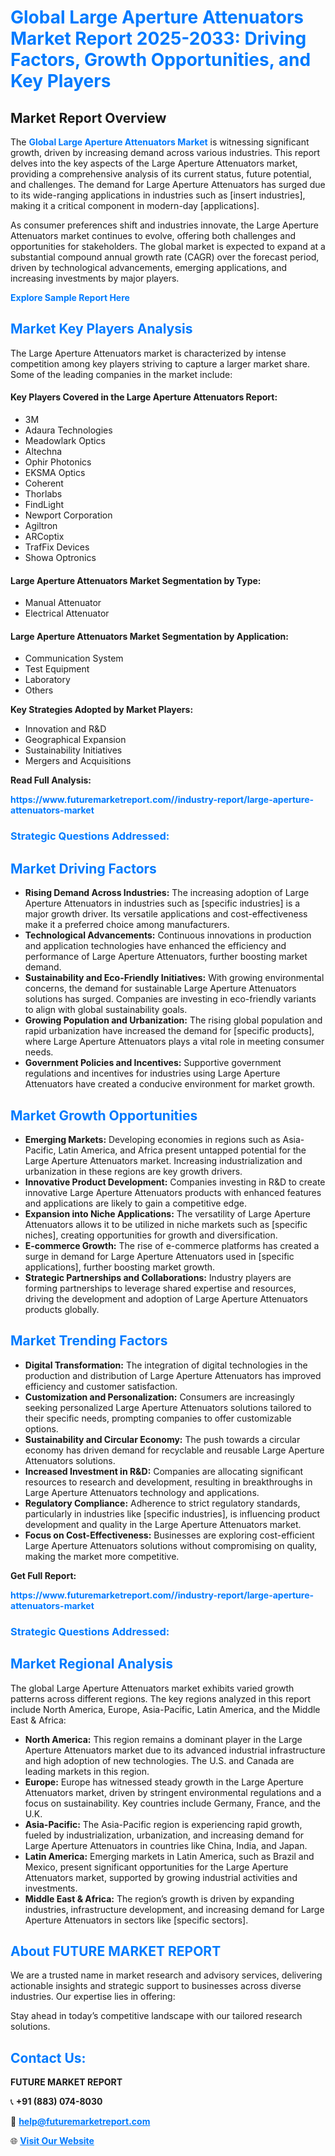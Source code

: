 <h1 style="color: #007BFF;">Global Large Aperture Attenuators Market Report 2025-2033: Driving Factors, Growth Opportunities, and Key Players</h1>

<section id="overview">
<h2>Market Report Overview</h2>
<p>The <a href="https://www.futuremarketreport.com//industry-report/large-aperture-attenuators-market" style="color: #007BFF; text-decoration: none;"><strong>Global Large Aperture Attenuators Market</strong></a> is witnessing significant growth, driven by increasing demand across various industries. This report delves into the key aspects of the Large Aperture Attenuators market, providing a comprehensive analysis of its current status, future potential, and challenges. The demand for Large Aperture Attenuators has surged due to its wide-ranging applications in industries such as [insert industries], making it a critical component in modern-day [applications].</p>
<p>As consumer preferences shift and industries innovate, the Large Aperture Attenuators market continues to evolve, offering both challenges and opportunities for stakeholders. The global market is expected to expand at a substantial compound annual growth rate (CAGR) over the forecast period, driven by technological advancements, emerging applications, and increasing investments by major players.</p>
</section>

<section id="overview">
<p><a href="https://www.futuremarketreport.com//request-sample/reportId=75670" style="color: #007BFF; text-decoration: none;"><strong>Explore Sample Report Here</strong></a></p>
</section>

<section id="key-players">
<h2 style="color: #007BFF;">Market Key Players Analysis</h2>
<p>The Large Aperture Attenuators market is characterized by intense competition among key players striving to capture a larger market share. Some of the leading companies in the market include:</p>
<h4>Key Players Covered in the Large Aperture Attenuators Report:</h4>
<ul><li>3M</li><li>Adaura Technologies</li><li>Meadowlark Optics</li><li>Altechna</li><li>Ophir Photonics</li><li>EKSMA Optics</li><li>Coherent</li><li>Thorlabs</li><li>FindLight</li><li>Newport Corporation</li><li>Agiltron</li><li>ARCoptix</li><li>TrafFix Devices</li><li>Showa Optronics</li></ul>
<h4>Large Aperture Attenuators Market Segmentation by Type:</h4>
<ul><li>Manual Attenuator</li><li>Electrical Attenuator</li></ul>

<h4>Large Aperture Attenuators Market Segmentation by Application:</h4>
<ul><li>Communication System</li><li>Test Equipment</li><li>Laboratory</li><li>Others</li></ul>
<p><strong>Key Strategies Adopted by Market Players:</strong></p>
<ul>
<li>Innovation and R&D</li>
<li>Geographical Expansion</li>
<li>Sustainability Initiatives</li>
<li>Mergers and Acquisitions</li>
</ul>
</section>

<section>
<p><strong>Read Full Analysis: </strong></p><a href="https://www.futuremarketreport.com//industry-report/large-aperture-attenuators-market" style="color: #007BFF; text-decoration: none;"><strong>https://www.futuremarketreport.com//industry-report/large-aperture-attenuators-market</strong></a>
<h3 style="color: #007BFF;">Strategic Questions Addressed:</h3>
</section>

<section id="driving-factors">
<h2 style="color: #007BFF;">Market Driving Factors</h2>
<ul>
<li><strong>Rising Demand Across Industries:</strong> The increasing adoption of Large Aperture Attenuators in industries such as [specific industries] is a major growth driver. Its versatile applications and cost-effectiveness make it a preferred choice among manufacturers.</li>
<li><strong>Technological Advancements:</strong> Continuous innovations in production and application technologies have enhanced the efficiency and performance of Large Aperture Attenuators, further boosting market demand.</li>
<li><strong>Sustainability and Eco-Friendly Initiatives:</strong> With growing environmental concerns, the demand for sustainable Large Aperture Attenuators solutions has surged. Companies are investing in eco-friendly variants to align with global sustainability goals.</li>
<li><strong>Growing Population and Urbanization:</strong> The rising global population and rapid urbanization have increased the demand for [specific products], where Large Aperture Attenuators plays a vital role in meeting consumer needs.</li>
<li><strong>Government Policies and Incentives:</strong> Supportive government regulations and incentives for industries using Large Aperture Attenuators have created a conducive environment for market growth.</li>
</ul>
</section>

<section id="growth-opportunities">
<h2 style="color: #007BFF;">Market Growth Opportunities</h2>
<ul>
<li><strong>Emerging Markets:</strong> Developing economies in regions such as Asia-Pacific, Latin America, and Africa present untapped potential for the Large Aperture Attenuators market. Increasing industrialization and urbanization in these regions are key growth drivers.</li>
<li><strong>Innovative Product Development:</strong> Companies investing in R&D to create innovative Large Aperture Attenuators products with enhanced features and applications are likely to gain a competitive edge.</li>
<li><strong>Expansion into Niche Applications:</strong> The versatility of Large Aperture Attenuators allows it to be utilized in niche markets such as [specific niches], creating opportunities for growth and diversification.</li>
<li><strong>E-commerce Growth:</strong> The rise of e-commerce platforms has created a surge in demand for Large Aperture Attenuators used in [specific applications], further boosting market growth.</li>
<li><strong>Strategic Partnerships and Collaborations:</strong> Industry players are forming partnerships to leverage shared expertise and resources, driving the development and adoption of Large Aperture Attenuators products globally.</li>
</ul>
</section>

<section id="trending-factors">
<h2 style="color: #007BFF;">Market Trending Factors</h2>
<ul>
<li><strong>Digital Transformation:</strong> The integration of digital technologies in the production and distribution of Large Aperture Attenuators has improved efficiency and customer satisfaction.</li>
<li><strong>Customization and Personalization:</strong> Consumers are increasingly seeking personalized Large Aperture Attenuators solutions tailored to their specific needs, prompting companies to offer customizable options.</li>
<li><strong>Sustainability and Circular Economy:</strong> The push towards a circular economy has driven demand for recyclable and reusable Large Aperture Attenuators solutions.</li>
<li><strong>Increased Investment in R&D:</strong> Companies are allocating significant resources to research and development, resulting in breakthroughs in Large Aperture Attenuators technology and applications.</li>
<li><strong>Regulatory Compliance:</strong> Adherence to strict regulatory standards, particularly in industries like [specific industries], is influencing product development and quality in the Large Aperture Attenuators market.</li>
<li><strong>Focus on Cost-Effectiveness:</strong> Businesses are exploring cost-efficient Large Aperture Attenuators solutions without compromising on quality, making the market more competitive.</li>
</ul>
</section>

<section>
<p><strong>Get Full Report: </strong></p><a href="https://www.futuremarketreport.com//industry-report/large-aperture-attenuators-market" style="color: #007BFF; text-decoration: none;"><strong>https://www.futuremarketreport.com//industry-report/large-aperture-attenuators-market</strong></a>
<h3 style="color: #007BFF;">Strategic Questions Addressed:</h3>
</section>


<section id="regional-analysis">
<h2 style="color: #007BFF;">Market Regional Analysis</h2>
<p>The global Large Aperture Attenuators market exhibits varied growth patterns across different regions. The key regions analyzed in this report include North America, Europe, Asia-Pacific, Latin America, and the Middle East & Africa:</p>
<ul>
<li><strong>North America:</strong> This region remains a dominant player in the Large Aperture Attenuators market due to its advanced industrial infrastructure and high adoption of new technologies. The U.S. and Canada are leading markets in this region.</li>
<li><strong>Europe:</strong> Europe has witnessed steady growth in the Large Aperture Attenuators market, driven by stringent environmental regulations and a focus on sustainability. Key countries include Germany, France, and the U.K.</li>
<li><strong>Asia-Pacific:</strong> The Asia-Pacific region is experiencing rapid growth, fueled by industrialization, urbanization, and increasing demand for Large Aperture Attenuators in countries like China, India, and Japan.</li>
<li><strong>Latin America:</strong> Emerging markets in Latin America, such as Brazil and Mexico, present significant opportunities for the Large Aperture Attenuators market, supported by growing industrial activities and investments.</li>
<li><strong>Middle East & Africa:</strong> The region’s growth is driven by expanding industries, infrastructure development, and increasing demand for Large Aperture Attenuators in sectors like [specific sectors].</li>
</ul>
</section>

<footer>
<h2 style="color: #007BFF;">About FUTURE MARKET REPORT</h2>
<p>We are a trusted name in market research and advisory services, delivering actionable insights and strategic support to businesses across diverse industries. Our expertise lies in offering:</p>

<p>Stay ahead in today’s competitive landscape with our tailored research solutions.</p>

<h2 style="color: #007BFF;">Contact Us:</h2>
<p><strong>FUTURE MARKET REPORT</strong></p>
<p>📞 <strong>+91 (883) 074-8030</strong></p>
<p>📧 <strong><a href="mailto:help@futuremarketreport.com" style="color: #007BFF;">help@futuremarketreport.com</a></strong></p>
<p>🌐 <strong><a href="https://www.futuremarketreport.com/" style="color: #007BFF;">Visit Our Website</a></strong></p>
</footer>